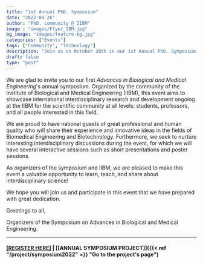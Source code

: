 ```yaml
---
title: "1st Annual PhD. Symposium"
date: "2022-09-26"
author: "PhD. community @ IIBM"
image : "images/Flyer_IBM.jpg"
bg_image: "images/feature-bg.jpg"
categories: ["Events"]
tags: ["Community", "Technology"]
description: "Join us on October 28th in our 1st Annual PhD. Symposium: Advances in Biological and Medical Engineering"
draft: false
type: "post"
---
```


We are glad to invite you to our first *Advances in Biological and Medical Engineering*'s annual symposium. Organized by the community of the Institute of Biological and Medical Engineering (IIBM), this event aims to showcase international interdisciplinary research and development ongoing at the IIBM for the scientific community at all levels: students, professors, and all people interested in this field.

We are proud to have national guests of great professional and human quality who will share their experience and innovative ideas in the fields of Biomedical Engineering and Biotechnology. Furthermore, we seek to nurture interesting interdisciplinary discussions during the event, for which we will have several interactive sessions such as short presentations and poster sessions.

As organizers of the symposium and IIBM, we are pleased to make this event a valuable opportunity to learn, teach, and share about interdisciplinary science!

We hope you will join us and participate in this event that we have prepared with great dedication.

Greetings to all,

Organizers of the Symposium on Advances in Biological and Medical Engineering.

---

#### [[REGISTER HERE]](https://docs.google.com/forms/d/e/1FAIpQLScWd99QfeN7Bclo84diGkjwagbFvLPgigjAqepPX7T96gCUbw/viewform "Go to registration form") | [[ANNUAL SYMPOSIUM PROJECT]]({{< ref "/project/symposium2022" >}} "Go to the project's page")
